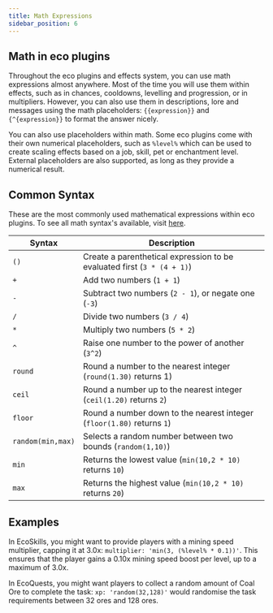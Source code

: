 ```yaml
---
title: Math Expressions
sidebar_position: 6
---
```

## Math in eco plugins
Throughout the eco plugins and effects system, you can use math expressions almost anywhere. Most of the time you will use them within effects, such as in chances, cooldowns, levelling and progression, or in multipliers. However, you can also use them in descriptions, lore and messages using the math placeholders: `{{expression}}` and `{^{expression}}` to format the answer nicely.

You can also use placeholders within math. Some eco plugins come with their own numerical placeholders, such as `%level%` which can be used to create scaling effects based on a job, skill, pet or enchantment level. External placeholders are also supported, as long as they provide a numerical result.
## Common Syntax
These are the most commonly used mathematical expressions within eco plugins. To see all math syntax's available, visit [here](https://github.com/boxbeam/Crunch?tab=readme-ov-file#operations-and-syntax).

| Syntax            | Description                                                             |
| ----------------- | ----------------------------------------------------------------------- |
| `()`              | Create a parenthetical expression to be evaluated first (`3 * (4 + 1)`) |
| `+`               | Add two numbers (`1 + 1`)                                               |
| `-`               | Subtract two numbers (`2 - 1`), or negate one (`-3`)                    |
| `/`               | Divide two numbers (`3 / 4`)                                            |
| `*`               | Multiply two numbers (`5 * 2`)                                          |
| `^`               | Raise one number to the power of another (`3^2`)                        |
| `round`           | Round a number to the nearest integer (`round(1.30)` returns 1)         |
| `ceil`            | Round a number up to the nearest integer (`ceil(1.20)` returns `2`)     |
| `floor`           | Round a number down to the nearest integer (`floor(1.80)` returns `1`)  |
| `random(min,max)` | Selects a random number between two bounds (`random(1,10)`)             |
| `min`             | Returns the lowest value (`min(10,2 * 10)` returns `10`)                |
| `max`             | Returns the highest value (`min(10,2 * 10)` returns `20`)               |
## Examples

In EcoSkills, you might want to provide players with a mining speed multiplier, capping it at 3.0x: `multiplier: 'min(3, (%level% * 0.1))'`. This ensures that the player gains a 0.10x mining speed boost per level, up to a maximum of 3.0x.

In EcoQuests, you might want players to collect a random amount of Coal Ore to complete the task: `xp: 'random(32,128)'` would randomise the task requirements between 32 ores and 128 ores.